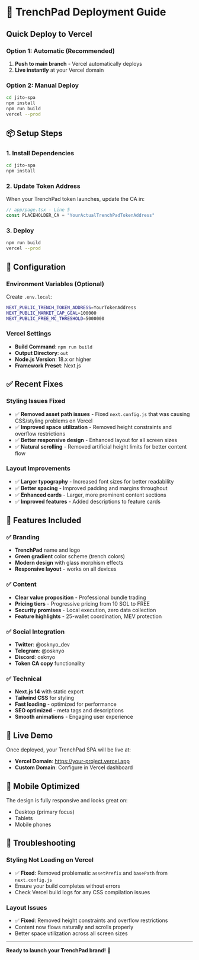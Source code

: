 # 🚀 TrenchPad Deployment Guide

## Quick Deploy to Vercel

### Option 1: Automatic (Recommended)
1. **Push to main branch** - Vercel automatically deploys
2. **Live instantly** at your Vercel domain

### Option 2: Manual Deploy
```bash
cd jito-spa
npm install
npm run build
vercel --prod
```

## 📦 Setup Steps

### 1. Install Dependencies
```bash
cd jito-spa
npm install
```

### 2. Update Token Address
When your TrenchPad token launches, update the CA in:
```typescript
// app/page.tsx - Line 5
const PLACEHOLDER_CA = "YourActualTrenchPadTokenAddress"
```

### 3. Deploy
```bash
npm run build
vercel --prod
```

## 🔧 Configuration

### Environment Variables (Optional)
Create `.env.local`:
```bash
NEXT_PUBLIC_TRENCH_TOKEN_ADDRESS=YourTokenAddress
NEXT_PUBLIC_MARKET_CAP_GOAL=100000
NEXT_PUBLIC_FREE_MC_THRESHOLD=5000000
```

### Vercel Settings
- **Build Command**: `npm run build`
- **Output Directory**: `out`
- **Node.js Version**: 18.x or higher
- **Framework Preset**: Next.js

## ✅ Recent Fixes

### Styling Issues Fixed
- ✅ **Removed asset path issues** - Fixed `next.config.js` that was causing CSS/styling problems on Vercel
- ✅ **Improved space utilization** - Removed height constraints and overflow restrictions
- ✅ **Better responsive design** - Enhanced layout for all screen sizes
- ✅ **Natural scrolling** - Removed artificial height limits for better content flow

### Layout Improvements
- ✅ **Larger typography** - Increased font sizes for better readability
- ✅ **Better spacing** - Improved padding and margins throughout
- ✅ **Enhanced cards** - Larger, more prominent content sections
- ✅ **Improved features** - Added descriptions to feature cards

## 🎯 Features Included

### ✅ Branding
- **TrenchPad** name and logo
- **Green gradient** color scheme (trench colors)
- **Modern design** with glass morphism effects
- **Responsive layout** - works on all devices

### ✅ Content
- **Clear value proposition** - Professional bundle trading
- **Pricing tiers** - Progressive pricing from 10 SOL to FREE
- **Security promises** - Local execution, zero data collection
- **Feature highlights** - 25-wallet coordination, MEV protection

### ✅ Social Integration
- **Twitter**: @osknyo_dev
- **Telegram**: @osknyo  
- **Discord**: osknyo
- **Token CA copy** functionality

### ✅ Technical
- **Next.js 14** with static export
- **Tailwind CSS** for styling
- **Fast loading** - optimized for performance
- **SEO optimized** - meta tags and descriptions
- **Smooth animations** - Engaging user experience

## 🔴 Live Demo

Once deployed, your TrenchPad SPA will be live at:
- **Vercel Domain**: https://your-project.vercel.app
- **Custom Domain**: Configure in Vercel dashboard

## 📱 Mobile Optimized

The design is fully responsive and looks great on:
- Desktop (primary focus)
- Tablets 
- Mobile phones

## 🐛 Troubleshooting

### Styling Not Loading on Vercel
- ✅ **Fixed**: Removed problematic `assetPrefix` and `basePath` from `next.config.js`
- Ensure your build completes without errors
- Check Vercel build logs for any CSS compilation issues

### Layout Issues
- ✅ **Fixed**: Removed height constraints and overflow restrictions
- Content now flows naturally and scrolls properly
- Better space utilization across all screen sizes

---

**Ready to launch your TrenchPad brand!** 🚀 